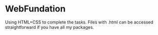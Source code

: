 # WebFundation
Using HTML+CSS to complete the tasks. 
Files with .html can be accessed straightforward if you have all my packages.
